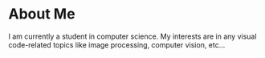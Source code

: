 # About Me
I am currently a student in computer science. My interests are in any visual code-related topics like image processing, computer vision, etc... 


